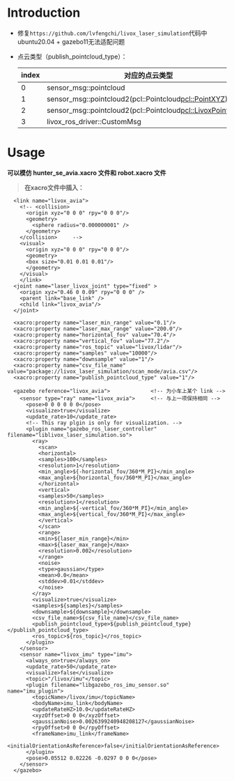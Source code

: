 # Introduction

* 修复`https://github.com/lvfengchi/livox_laser_simulation`代码中ubuntu20.04 + gazebo11无法适配问题

* 点云类型（publish_pointcloud_type）：

  | index | 对应的点云类型                                               |
  | ----- | ------------------------------------------------------------ |
  | 0     | sensor_msg::pointcloud                                       |
  | 1     | sensor_msg::pointcloud2(pcl::Pointcloud<pcl::PointXYZ>)      |
  | 2     | sensor_msg::pointcloud2(pcl::Pointcloud<pcl::LivoxPointXyzrtl>) |
  | 3     | livox_ros_driver::CustomMsg                                  |



# Usage

**可以模仿 hunter_se_avia.xacro 文件和 robot.xacro 文件**

> **在xacro文件中插入：**

```
  <link name="livox_avia">
    <!-- <collision>
      <origin xyz="0 0 0" rpy="0 0 0"/>  
      <geometry>
        <sphere radius="0.000000001" />
      </geometry>
    </collision>	 -->
    <visual>
      <origin xyz="0 0 0" rpy="0 0 0"/>
      <geometry>
      <box size="0.01 0.01 0.01"/>
      </geometry>
    </visual>
    </link>
  <joint name="laser_livox_joint" type="fixed" >
    <origin xyz="0.46 0 0.09" rpy="0 0 0" />
    <parent link="base_link" />
    <child link="livox_avia"/>
  </joint>

  <xacro:property name="laser_min_range" value="0.1"/>
  <xacro:property name="laser_max_range" value="200.0"/>
  <xacro:property name="horizontal_fov" value="70.4"/>
  <xacro:property name="vertical_fov" value="77.2"/>
  <xacro:property name="ros_topic" value="livox/lidar"/>
  <xacro:property name="samples" value="10000"/>
  <xacro:property name="downsample" value="1"/>
  <xacro:property name="csv_file_name" value="package://livox_laser_simulation/scan_mode/avia.csv"/>
  <xacro:property name="publish_pointcloud_type" value="1"/>

  <gazebo reference="livox_avia">             <!-- 为小车上某个 link -->
    <sensor type="ray" name="livox_avia">     <!-- 与上一项保持相同 -->
      <pose>0 0 0 0 0 0</pose>
      <visualize>true</visualize>
      <update_rate>10</update_rate>
      <!-- This ray plgin is only for visualization. -->
      <plugin name="gazebo_ros_laser_controller" filename="liblivox_laser_simulation.so">
        <ray>
          <scan>
          <horizontal>
          <samples>100</samples>
          <resolution>1</resolution>
          <min_angle>${-horizontal_fov/360*M_PI}</min_angle>
          <max_angle>${horizontal_fov/360*M_PI}</max_angle>
          </horizontal>
          <vertical>
          <samples>50</samples>
          <resolution>1</resolution>
          <min_angle>${-vertical_fov/360*M_PI}</min_angle>
          <max_angle>${vertical_fov/360*M_PI}</max_angle>
          </vertical>
          </scan>
          <range>
          <min>${laser_min_range}</min>
          <max>${laser_max_range}</max>
          <resolution>0.002</resolution>
          </range>
          <noise>
          <type>gaussian</type>
          <mean>0.0</mean>
          <stddev>0.01</stddev>
          </noise>
        </ray>
        <visualize>true</visualize>
        <samples>${samples}</samples>
        <downsample>${downsample}</downsample>
        <csv_file_name>${csv_file_name}</csv_file_name>
        <publish_pointcloud_type>${publish_pointcloud_type}</publish_pointcloud_type>
        <ros_topic>${ros_topic}</ros_topic>
      </plugin>
    </sensor>
    <sensor name="livox_imu" type="imu">
      <always_on>true</always_on>
      <update_rate>50</update_rate>
      <visualize>false</visualize>
      <topic>"/livox/imu"</topic>
      <plugin filename="libgazebo_ros_imu_sensor.so" name="imu_plugin">
        <topicName>/livox/imu</topicName>
        <bodyName>imu_link</bodyName>
        <updateRateHZ>10.0</updateRateHZ>
        <xyzOffset>0 0 0</xyzOffset>
        <gaussianNoise>0.0026399240948208127</gaussianNoise>
        <rpyOffset>0 0 0</rpyOffset>
        <frameName>imu_link</frameName>
        <initialOrientationAsReference>false</initialOrientationAsReference>
      </plugin>
      <pose>0.05512 0.02226 -0.0297 0 0 0</pose>
    </sensor>
  </gazebo>
```







